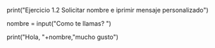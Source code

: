 
print("Ejercicio 1.2 Solicitar nombre e iprimir mensaje personalizado")

nombre = input("Como te llamas? ")

print("Hola, "+nombre,"mucho gusto")
